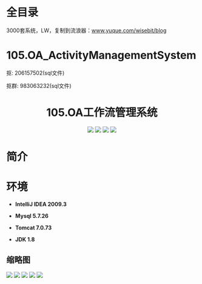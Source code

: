 # 全目录

3000套系统，LW，复制到流浪器：www.yuque.com/wisebit/blog

# 105.OA_ActivityManagementSystem

<p>抠: 206157502(sql文件)</p>
<p>抠群: 983063232(sql文件)</p>

<p><h1 align="center">105.OA工作流管理系统</h1></p>


<p align="center">
	<img src="https://img.shields.io/badge/jdk-1.8-orange.svg"/>
    <img src="https://img.shields.io/badge/spring-5.x-lightgrey.svg"/>
    <img src="https://img.shields.io/badge/springmvc-3.x-blue.svg"/>
    <img src="https://img.shields.io/badge/mybatis-3.x-yellow.svg"/>
</p>

# 简介



# 环境

- <b>IntelliJ IDEA 2009.3</b>

- <b>Mysql 5.7.26</b>

- <b>Tomcat 7.0.73</b>

- <b>JDK 1.8</b>




## 缩略图

![](https://bitwise.oss-cn-heyuan.aliyuncs.com/2024/9/10/bb0292c7-c903-4fc6-acb4-fa4e62e58dab.png)
![](https://bitwise.oss-cn-heyuan.aliyuncs.com/2024/9/10/ca8d7871-f709-448a-a29a-0c5ef939b222.png)
![](https://bitwise.oss-cn-heyuan.aliyuncs.com/2024/9/10/e8903a89-7923-425d-90a0-9e1789665f5f.png)
![](https://bitwise.oss-cn-heyuan.aliyuncs.com/2024/9/10/88d0ef92-635d-4583-b249-fa68a2db5f3f.png)
![](https://bitwise.oss-cn-heyuan.aliyuncs.com/2024/9/10/52e65da7-b28e-4379-9bf0-9d6dd9393a48.png)


